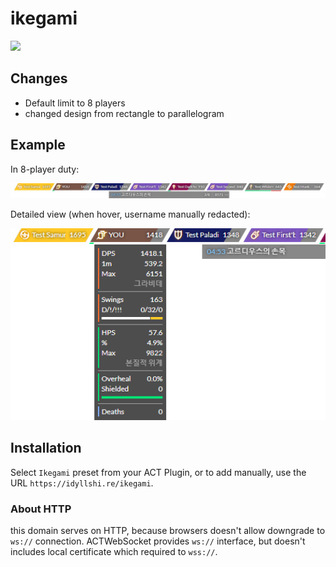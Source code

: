 
# ikegami

<img src="_readme/title.png?raw=true" width="640" __ />

## Changes
- Default limit to 8 players
- changed design from rectangle to parallelogram

## Example

 In 8-player duty:

![In 8-player duty](_readme/example-1.png)

 Detailed view (when hover, username manually redacted):

![Detailed view (when hover)](_readme/example-2.png)

## Installation

 Select `Ikegami` preset from your ACT Plugin, or to add manually, use the URL
`https://idyllshi.re/ikegami`.


### About HTTP
 this domain serves on HTTP, because browsers doesn't allow downgrade to
`ws://` connection. ACTWebSocket provides `ws://` interface, but doesn't
includes local certificate which required to `wss://`.


##
